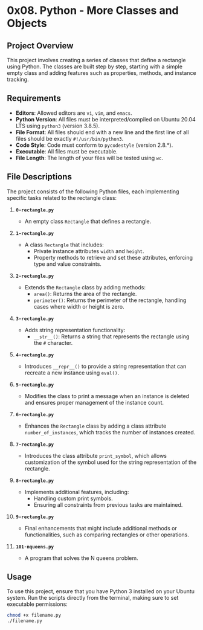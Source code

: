 # 0x08. Python - More Classes and Objects

## Project Overview
This project involves creating a series of classes that define a rectangle using Python. The classes are built step by step, starting with a simple empty class and adding features such as properties, methods, and instance tracking.

## Requirements
- **Editors**: Allowed editors are `vi`, `vim`, and `emacs`.
- **Python Version**: All files must be interpreted/compiled on Ubuntu 20.04 LTS using `python3` (version 3.8.5).
- **File Format**: All files should end with a new line and the first line of all files should be exactly `#!/usr/bin/python3`.
- **Code Style**: Code must conform to `pycodestyle` (version 2.8.*).
- **Executable**: All files must be executable.
- **File Length**: The length of your files will be tested using `wc`.

## File Descriptions
The project consists of the following Python files, each implementing specific tasks related to the rectangle class:

1. **`0-rectangle.py`**
   - An empty class `Rectangle` that defines a rectangle.

2. **`1-rectangle.py`**
   - A class `Rectangle` that includes:
     - Private instance attributes `width` and `height`.
     - Property methods to retrieve and set these attributes, enforcing type and value constraints.

3. **`2-rectangle.py`**
   - Extends the `Rectangle` class by adding methods:
     - `area()`: Returns the area of the rectangle.
     - `perimeter()`: Returns the perimeter of the rectangle, handling cases where width or height is zero.

4. **`3-rectangle.py`**
   - Adds string representation functionality:
     - `__str__()`: Returns a string that represents the rectangle using the `#` character.

5. **`4-rectangle.py`**
   - Introduces `__repr__()` to provide a string representation that can recreate a new instance using `eval()`.

6. **`5-rectangle.py`**
   - Modifies the class to print a message when an instance is deleted and ensures proper management of the instance count.

7. **`6-rectangle.py`**
   - Enhances the `Rectangle` class by adding a class attribute `number_of_instances`, which tracks the number of instances created.

8. **`7-rectangle.py`**
   - Introduces the class attribute `print_symbol`, which allows customization of the symbol used for the string representation of the rectangle.

9. **`8-rectangle.py`**
   - Implements additional features, including:
     - Handling custom print symbols.
     - Ensuring all constraints from previous tasks are maintained.

10. **`9-rectangle.py`**
    - Final enhancements that might include additional methods or functionalities, such as comparing rectangles or other operations.

11. **`101-nqueens.py`**
    - A program that solves the N queens problem.

## Usage
To use this project, ensure that you have Python 3 installed on your Ubuntu system. Run the scripts directly from the terminal, making sure to set executable permissions:

```bash
chmod +x filename.py
./filename.py

